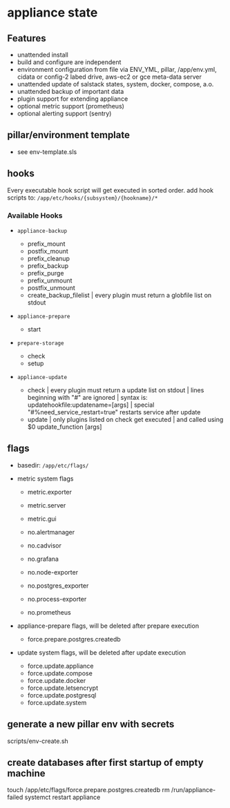 # appliance state

## Features

+ unattended install
+ build and configure are independent
+ environment configuration from file via ENV_YML, pillar, /app/env.yml, cidata or config-2 labed drive, aws-ec2 or gce meta-data server
+ unattended update of salstack states, system, docker, compose, a.o.
+ unattended backup of important data
+ plugin support for extending appliance
+ optional metric support (prometheus)
+ optional alerting support (sentry)

## pillar/environment template

+ see env-template.sls

## hooks

Every executable hook script will get executed in sorted order.
add hook scripts to: `/app/etc/hooks/{subsystem}/{hookname}/*`

### Available Hooks

+ `appliance-backup`
    + prefix_mount
    + postfix_mount
    + prefix_cleanup
    + prefix_backup
    + prefix_purge
    + prefix_unmount
    + postfix_unmount
    + create_backup_filelist | every plugin must return a globfile list on stdout

+ `appliance-prepare`
    + start

+ `prepare-storage`
    + check
    + setup
  
+ `appliance-update`
    + check   | every plugin must return a update list on stdout
              | lines beginning with "#" are ignored
              | syntax is: updatehookfile:updatename=[args]
              | special "#%need_service_restart=true" restarts service after update
    + update  | only plugins listed on check get executed
              | and called using $0 update_function [args]

## flags

+ basedir: `/app/etc/flags/`

+ metric system flags
    + metric.exporter
    + metric.server
    + metric.gui
    
    + no.alertmanager
    + no.cadvisor
    + no.grafana
    + no.node-exporter
    + no.postgres_exporter
    + no.process-exporter
    + no.prometheus

+ appliance-prepare flags, will be deleted after prepare execution
    + force.prepare.postgres.createdb

+ update system flags, will be deleted after update execution
    + force.update.appliance
    + force.update.compose
    + force.update.docker
    + force.update.letsencrypt
    + force.update.postgresql
    + force.update.system

## generate a new pillar env with secrets

scripts/env-create.sh

## create databases after first startup of empty machine

touch /app/etc/flags/force.prepare.postgres.createdb
rm /run/appliance-failed
systemct restart appliance
